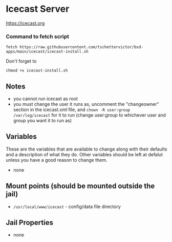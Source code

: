 # Icecast Server
https://icecast.org

### Command to fetch script
```
fetch https://raw.githubusercontent.com/tschettervictor/bsd-apps/main/icecast/icecast-install.sh
```

Don't forget to
```
chmod +x icecast-install.sh
```

## Notes
- you cannot run icecast as root
- you must change the user it runs as, uncomment the "changeowner" section in the icecast.xml file, and `chown -R user:group /var/log/icecast` for it to run (change user:group to whichever user and group you want it to run as) 

## Variables
These are the variables that are available to change along with their defaults and a description of what they do. Other variables should be left at defalut unless you have a good reason to change them.
- none

## Mount points (should be mounted outside the jail)
- `/usr/local/www/icecast` - config/data file directory

## Jail Properties
- none


